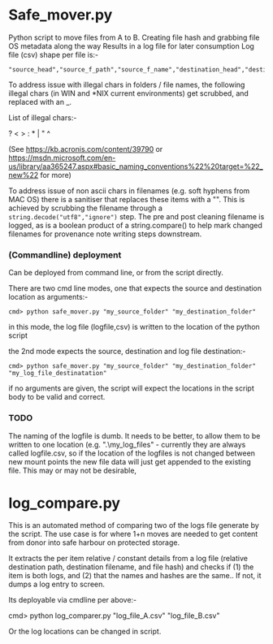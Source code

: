 # Safe_mover.py

Python script to move files from A to B.
Creating file hash and grabbing file OS metadata along the way
Results in a log file for later consumption
Log file (csv) shape per file is:-

    "source_head","source_f_path","source_f_name","destination_head","destination_f_path","destination_f_name","relative_f_path_check","filename_check","source_file_hash","new_file_hash","hash_check","source_modified_date","new_modified_date","modified_date_check","source_accessed_date","new_accessed_date","source_created_date","new_created_date"
    
To address issue with illegal chars in folders / file names, the following illegal chars (in WIN and *NIX current environments) get scrubbed, and replaced with an _.

List of illegal chars:- 

? < > : * | " ^

(See https://kb.acronis.com/content/39790 or https://msdn.microsoft.com/en-us/library/aa365247.aspx#basic_naming_conventions%22%20target=%22_new%22 for more)

To address issue of non ascii chars in filenames (e.g. soft hyphens from MAC OS) there is a sanitiser that replaces these items with a "". This is achieved by scrubbing the filename through a `string.decode("utf8","ignore")` step. The pre and post cleaning filename is logged, as is a boolean product of a string.compare() to help mark changed filenames for provenance note writing steps downstream. 

### (Commandline) deployment


Can be deployed from command line, or from the script directly. 

There are two cmd line modes, one that expects the source and destination location as arguments:- 
 
    cmd> python safe_mover.py "my_source_folder" "my_destination_folder"
    
in this mode, the log file (logfile,csv) is written to the location of the python script
    
the 2nd mode expects the source, destination and log file destination:- 

    cmd> python safe_mover.py "my_source_folder" "my_destination_folder" "my_log_file_destinatation" 
    
if no arguments are given, the script will expect the locations in the script body to be valid and correct. 

### TODO 

The naming of the logfile is dumb. It needs to be better, to allow them to be written to one location (e.g. ".\my_log_files" - currently they are always called logfile.csv, so if the location of the logfiles is not changed between new mount points the new file data will just get appended to the existing file. This may or may not be desirable, 


# log_compare.py

This is an automated method of comparing two of the logs file generate by the script. The use case is for where 1+n moves are needed to get content from donor into safe harbour on protected storage. 

It extracts the per item relative / constant details from a log file (relative destination path, destination filename,  and file hash) and checks if (1) the item is both logs, and (2) that the names and hashes are the same.. If not, it dumps a log entry to screen. 

Its deployable via cmdline per above:- 

   cmd> python log_comparer.py "log_file_A.csv" "log_file_B.csv"
   
Or the log locations can be changed in script.  
